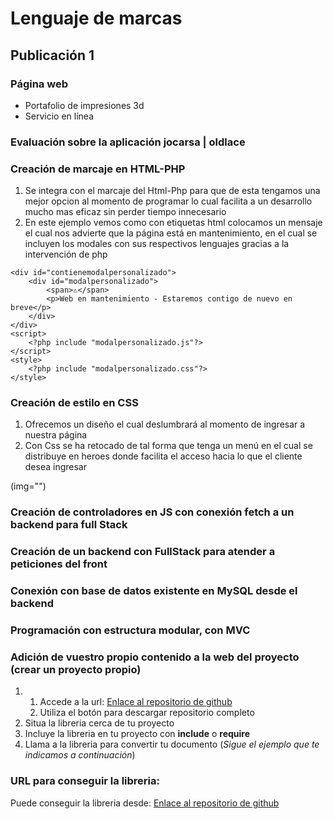 # Lenguaje de marcas
## Publicación 1
### Página web 

* Portafolio de impresiones 3d
* Servicio en línea 

### Evaluación sobre la aplicación jocarsa | oldlace
### Creación de marcaje en HTML-PHP
1. Se integra con el marcaje del Html-Php para que de esta tengamos una mejor opcion al momento de programar lo cual facilita a un desarrollo mucho mas eficaz sin perder tiempo innecesario 
2. En este ejemplo vemos como con etiquetas html colocamos un mensaje el cual nos advierte que la página está en mantenimiento, en el cual se incluyen los modales con sus respectivos lenguajes gracias a la intervención de php 
```
<div id="contienemodalpersonalizado">
	<div id="modalpersonalizado">
		<span>⚠️</span>
		<p>Web en mantenimiento - Estaremos contigo de nuevo en breve</p>
	</div>
</div>
<script>
	<?php include "modalpersonalizado.js"?>
</script>
<style>
	<?php include "modalpersonalizado.css"?>
</style>
```
### Creación de estilo en CSS
1. Ofrecemos un diseño el cual deslumbrará al momento de ingresar a nuestra página
2. Con Css se ha retocado de tal forma que tenga un menú en el cual se distribuye en heroes donde facilita el acceso hacia lo que el cliente desea ingresar
   
(img="")
### Creación de controladores en JS con conexión fetch a un backend para full Stack
### Creación de un backend con FullStack para atender a peticiones del front
### Conexión con base de datos existente en MySQL desde el backend
### Programación con estructura modular, con MVC
### Adición de vuestro propio contenido a la web del proyecto (crear un proyecto propio)



1.
   	1. Accede a la url: [Enlace al repositorio de github](URL= "https://github.com/Danielcreux/joshue-navy/")
   	2. Utiliza el botón para descargar repositorio completo
3. Situa la libreria cerca de tu proyecto
4. Incluye la libreria en tu proyecto con **include** o **require**
5. Llama a la libreria para convertir tu documento (*Sigue el ejemplo que te indicamos a continuación*)

### URL para conseguir la libreria:
Puede conseguir la libreria desde:
[Enlace al repositorio de github](URL= "https://github.com/Danielcreux/joshue-navy/")

